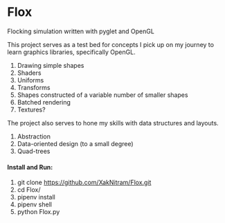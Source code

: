 # Flox
Flocking simulation written with pyglet and OpenGL

This project serves as a test bed for concepts I pick up on my journey to learn graphics libraries, specifically OpenGL.

1. Drawing simple shapes
1. Shaders
1. Uniforms
1. Transforms
1. Shapes constructed of a variable number of smaller shapes
1. Batched rendering
1. Textures?

The project also serves to hone my skills with data structures and layouts.
1. Abstraction
1. Data-oriented design (to a small degree)
1. Quad-trees

#### Install and Run:

1. git clone https://github.com/XakNitram/Flox.git
1. cd Flox/
1. pipenv install
1. pipenv shell
1. python Flox.py